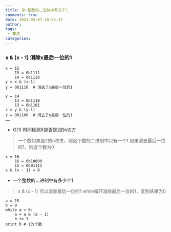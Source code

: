 ```yaml
---
title: 杂-整数的二进制中有几个1
comments: true
date: 2021-03-07 19:53:37
author:
tags:
 - 算法
categories:
---
```


###  x & (x - 1) 消除x最后一位的1
```
x = 15
	15 = 0b1111
	14 = 0b1110
y = x & (x-1)
y = 0b1110  # 消去了x最后一位的1

y = 14
	14 = 0b1110
	13 = 0b1101
z = y & (y-1)
z = 0b1100  # 消去了y最后一位的1
……
```
* O(1) 时间检测X是否是2的n次方
> 一个数如果是2的n次方，则这个数的二进制中只有一个1
> 如果消去最后一位的1，则这个数为0

```
x = 16
	16 = 0b10000
	15 = 0b01111
x & (x - 1) = 0
```
* 一个整数的二进制中有多少个1
> x & (x - 1) 可以消除最后一位的1
> while循环消除最后一位的1，直到结果为0

```
a = 15
b = 0
while a > 0:
	a = a & (a - 1)
	b += 1
print b # 1的个数
```
